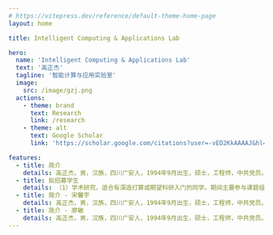 ```yaml
---
# https://vitepress.dev/reference/default-theme-home-page
layout: home

title: Intelligent Computing & Applications Lab

hero:
  name: 'Intelligent Computing & Applications Lab'
  text: '高正杰'
  tagline: '智能计算与应用实验室'
  image:
    src: /image/gzj.png
  actions:
    - theme: brand
      text: Research
      link: /research
    - theme: alt
      text: Google Scholar
      link: 'https://scholar.google.com/citations?user=-vED2KkAAAAJ&hl=zh-CN'

features:
  - title: 简介
    details: 高正杰，男，汉族，四川广安人，1994年9月出生，硕士，工程师，中共党员。2020年6月成都信息工程大学计算机应用技术专业毕业，现任吉利学院专任教师，主要承担课程包括自然语言处理、计算机视觉原理与应用，科研方面主要从事自然语言处理（情感分析、大语言模型）领域的研究。曾在成都中电锦江信息产业有限公司（国营第七八四厂）担任网络系统事业部创新中心主任。发表SCI论文7篇，EI论文1篇，代表论文被引500+次（谷歌学术统计）并入选ESI高被引论文，授权发明专利7件，软著20+件。主持市厅级项目1项，参与四川省重点研发项目1项、四川省科技创新苗子工程资助项目1项、装备预研项目2项，承担和参与企业合作项目若干项。现任International Journal of Advanced AI Applications执行主编，具有包括 Journal of Supercomputing、IEEE Access、Journal of Big Data、Knowledge and Information Systems、Social Network Analysis and Mining 、Discover Computing、Engineering Review在内的多个期刊的审稿经历。联系邮箱：gaozhengjie@guc.edu.cn。
  - title: 拟招募学生
    details: （1）学术研究，适合有深造打算或期望科研入门的同学。期间主要参与课题组科研思路、科研项目的落地实施与推进工作，产出软著、专利、论文； （2）智能软件开发，以Python、大语言模型为主，参与企业/个人委托项目，完成实际需求的开发落地工作，目标是熟悉软件开发的全生命周期流程，具有软件独立部署、维护的能力。
  - title: 简介 - 宋馨宇
    details: 高正杰，男，汉族，四川广安人，1994年9月出生，硕士，工程师，中共党员。2020年6月成都信息工程大学计算机应用技术专业毕业，现任吉利学院专任教师，主要承担课程包括自然语言处理、计算机视觉原理与应用，科研方面主要从事自然语言处理（情感分析、大语言模型）领域的研究。曾在成都中电锦江信息产业有限公司（国营第七八四厂）担任网络系统事业部创新中心主任。发表SCI论文7篇，EI论文1篇，代表论文被引500+次（谷歌学术统计）并入选ESI高被引论文，授权发明专利7件，软著20+件。主持市厅级项目1项，参与四川省重点研发项目1项、四川省科技创新苗子工程资助项目1项、装备预研项目2项，承担和参与企业合作项目若干项。现任International Journal of Advanced AI Applications执行主编，具有包括 Journal of Supercomputing、IEEE Access、Journal of Big Data、Knowledge and Information Systems、Social Network Analysis and Mining 、Discover Computing、Engineering Review在内的多个期刊的审稿经历。联系邮箱：gaozhengjie@guc.edu.cn。
  - title: 简介 - 廖敏
    details: 高正杰，男，汉族，四川广安人，1994年9月出生，硕士，工程师，中共党员。2020年6月成都信息工程大学计算机应用技术专业毕业，现任吉利学院专任教师，主要承担课程包括自然语言处理、计算机视觉原理与应用，科研方面主要从事自然语言处理（情感分析、大语言模型）领域的研究。曾在成都中电锦江信息产业有限公司（国营第七八四厂）担任网络系统事业部创新中心主任。发表SCI论文7篇，EI论文1篇，代表论文被引500+次（谷歌学术统计）并入选ESI高被引论文，授权发明专利7件，软著20+件。主持市厅级项目1项，参与四川省重点研发项目1项、四川省科技创新苗子工程资助项目1项、装备预研项目2项，承担和参与企业合作项目若干项。现任International Journal of Advanced AI Applications执行主编，具有包括 Journal of Supercomputing、IEEE Access、Journal of Big Data、Knowledge and Information Systems、Social Network Analysis and Mining 、Discover Computing、Engineering Review在内的多个期刊的审稿经历。联系邮箱：gaozhengjie@guc.edu.cn。
---
```

